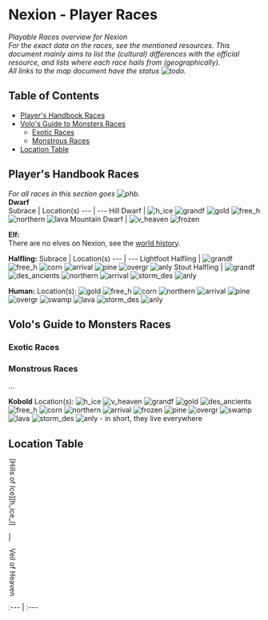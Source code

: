 # Nexion - Player Races
*Playable Races overview for Nexion*  
*For the exact data on the races, see the mentioned resources. This document mainly aims to list the (cultural) differences with the official resource, and lists where each race hails from (geographically).*  
*All links to the map document have the status ![todo].*

## Table of Contents
 - [Player's Handbook Races](./races.md#players-handbook-races)
 - [Volo's Guide to Monsters Races](./races.md#volos-guide-to-monsters-races)
     - [Exotic Races](./races.md#exotic-races)
     - [Monstrous Races](./races.md#monstrous-races)
 - [Location Table](./races.md#location-table)

## Player's Handbook Races
*For all races in this section goes ![phb].*  
**Dwarf**  
 Subrace | Location(s)
 --- | ---
 Hill Dwarf | ![h_ice] ![grandf] ![gold] ![free_h] ![northern] ![lava]
 Mountain Dwarf | ![v_heaven] ![frozen]

**Elf:**  
There are no elves on Nexion, see the [world history](./world-hist.md).  

**Halfling:**
 Subrace | Location(s)
 --- | ---
 Lightfoot Halfling | ![grandf] ![free_h] ![corn] ![arrival] ![pine] ![overgr] ![anly]
 Stout Halfling | ![grandf] ![des_ancients] ![northern] ![arrival] ![storm_des] ![anly]
 
**Human:**
Location(s): ![gold] ![free_h] ![corn] ![northern] ![arrival] ![pine] ![overgr] ![swamp] ![lava] ![storm_des] ![anly]

## Volo's Guide to Monsters Races
### Exotic Races

### Monstrous Races
...

**Kobold**
Location(s): ![h_ice] ![v_heaven] ![grandf] ![gold] ![des_ancients] ![free_h] ![corn] ![northern] ![arrival] ![frozen] ![pine] ![overgr] ![swamp] ![lava] ![storm_des] ![anly] - in short, they live everywhere

## Location Table
<p style='writing-mode: tb-rl;'>[Hills of Ice][h_ice_l]</p> | <p style='writing-mode: tb-rl;'>Veil of Heaven</p>
:--- | :---

[//]: # (links)
[h_ice]: https://img.shields.io/badge/-Hills_of_Ice-brown
[v_heaven]: https://img.shields.io/badge/-Veil_of_Heaven-lightgrey
[grandf]: https://img.shields.io/badge/-Grandfather_Plains-green
[gold]: https://img.shields.io/badge/-Gold_Shores-brown
[des_ancients]: https://img.shields.io/badge/-Desert_of_the_Ancients-yellow
[free_h]: https://img.shields.io/badge/-Freedom_Hills-brown
[corn]: https://img.shields.io/badge/-The_Corn_Downs-green
[northern]: https://img.shields.io/badge/-The_Northern_Hills-brown
[arrival]: https://img.shields.io/badge/-Arrival_Plains-green
[frozen]: https://img.shields.io/badge/-Frozen_Peaks-lightgrey
[pine]: https://img.shields.io/badge/-Pine's_Range-darkgreen
[overgr]: https://img.shields.io/badge/-Overgrowth-darkgreen
[swamp]: https://img.shields.io/badge/-Infested_Swamp-pink
[lava]: https://img.shields.io/badge/-Lava_Foothills-brown
[storm_des]: https://img.shields.io/badge/-Storm_Desert-yellow
[anly]: https://img.shields.io/badge/-Anly_Valley-green

[h_ice_l]: (./world_fow.md#hills-of-ice)

[phb]: https://img.shields.io/badge/resource-PHb-orange
[mm]: https://img.shields.io/badge/resource-MM-blue
[volo]: https://img.shields.io/badge/resource-Volo-lightgrey
[dmg]: https://img.shields.io/badge/resource-DMG-purple

[todo]: https://img.shields.io/badge/Status-To_Do-important